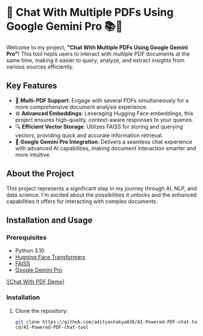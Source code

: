 # 🚀 Chat With Multiple PDFs Using Google Gemini Pro 📚💬

Welcome to my project, **"Chat With Multiple PDFs Using Google Gemini Pro"**! This tool hepls users to interact with multiple PDF documents at the same time, making it easier to query, analyze, and extract insights from various sources efficiently.

## Key Features

- 📝 **Multi-PDF Support**: Engage with several PDFs simultaneously for a more comprehensive document analysis experience.
- ⚙️ **Advanced Embeddings**: Leveraging Hugging Face embeddings, this project ensures high-quality, context-aware responses to your queries.
- 🔍 **Efficient Vector Storage**: Utilizes FAISS for storing and querying vectors, providing quick and accurate information retrieval.
- 🤖 **Google Gemini Pro Integration**: Delivers a seamless chat experience with advanced AI capabilities, making document interaction smarter and more intuitive.

## About the Project

This project represents a significant step in my journey through AI, NLP, and data science. I'm excited about the possibilities it unlocks and the enhanced capabilities it offers for interacting with complex documents.

## Installation and Usage

### Prerequisites
- Python 3.10
- [Hugging Face Transformers](https://huggingface.co/transformers/)
- [FAISS](https://github.com/facebookresearch/faiss)
- [Google Gemini Pro](https://gemini.google.com/)

[![Chat With PDF Demo]](https://github.com/adityashakya836/AI-Powered-PDF-chat-tool/blob/master/chat%20with%20pdf.mp4)


### Installation
1. Clone the repository:
   ```bash
   git clone https://github.com/adityashakya836/AI-Powered-PDF-chat-tool.git
   cd/AI-Powered-PDF-chat-tool
